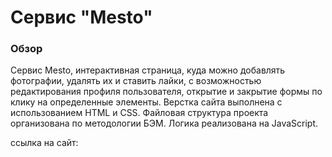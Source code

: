 # Сервис "Mesto"

### Обзор
Сервис Mesto, интерактивная страница, куда можно добавлять фотографии, удалять их и ставить лайки, с возможностью редактирования профиля пользователя, открытие и закрытие формы по клику на определенные элементы.
Верстка сайта выполнена с использованием HTML и CSS. 
Файловая структура проекта организована по методологии БЭМ.
Логика реализована на JavaScript.

ссылка на сайт: 

 


